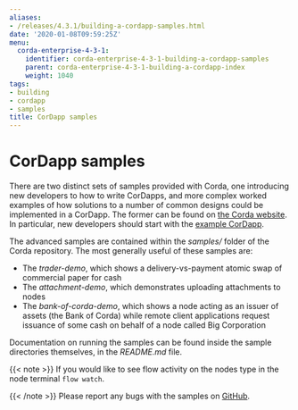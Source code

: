 ```yaml
---
aliases:
- /releases/4.3.1/building-a-cordapp-samples.html
date: '2020-01-08T09:59:25Z'
menu:
  corda-enterprise-4-3-1:
    identifier: corda-enterprise-4-3-1-building-a-cordapp-samples
    parent: corda-enterprise-4-3-1-building-a-cordapp-index
    weight: 1040
tags:
- building
- cordapp
- samples
title: CorDapp samples
---
```



# CorDapp samples

There are two distinct sets of samples provided with Corda, one introducing new developers to how to write CorDapps, and
more complex worked examples of how solutions to a number of common designs could be implemented in a CorDapp.
The former can be found on [the Corda website](https://www.corda.net/samples/). In particular, new developers
should start with the [example CorDapp](tutorial-cordapp.md).

The advanced samples are contained within the *samples/* folder of the Corda repository. The most generally useful of
these samples are:


* The *trader-demo*, which shows a delivery-vs-payment atomic swap of commercial paper for cash
* The *attachment-demo*, which demonstrates uploading attachments to nodes
* The *bank-of-corda-demo*, which shows a node acting as an issuer of assets (the Bank of Corda) while remote client
applications request issuance of some cash on behalf of a node called Big Corporation

Documentation on running the samples can be found inside the sample directories themselves, in the *README.md* file.

{{< note >}}
If you would like to see flow activity on the nodes type in the node terminal `flow watch`.

{{< /note >}}
Please report any bugs with the samples on [GitHub](https://github.com/corda/corda/issues).

